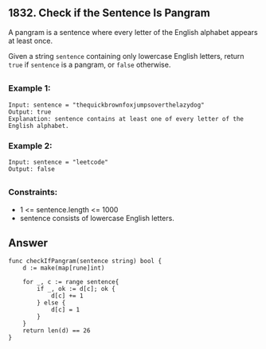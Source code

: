 ## 1832. Check if the Sentence Is Pangram

A pangram is a sentence where every letter of the English alphabet appears at least once.

Given a string `sentence` containing only lowercase English letters, return `true` if `sentence` is a pangram, or `false` otherwise.
##

### Example 1:
```
Input: sentence = "thequickbrownfoxjumpsoverthelazydog"
Output: true
Explanation: sentence contains at least one of every letter of the English alphabet.
```
### Example 2:
```
Input: sentence = "leetcode"
Output: false
```
##
### Constraints:

- 1 <= sentence.length <= 1000
- sentence consists of lowercase English letters.


## Answer
```
func checkIfPangram(sentence string) bool {
    d := make(map[rune]int)

    for _, c := range sentence{
        if _, ok := d[c]; ok {
            d[c] += 1
        } else {
            d[c] = 1
        }
    }
    return len(d) == 26
}
```

